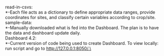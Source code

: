 read-in-csvs: \
*-Each file acts as a dictionary to define appropriate data ranges, provide coordinates for sites, and classify certain variables according to crop/site.\
sample-data:\
*-Manually downloaded what is fed into the Dashboard. The plan is to have the data and dashboard update daily.\
Dashboard 4.2:\
*-Current version of code being used to create Dashboard. To view locally: run script and go to http://127.0.0.1:8050/.\

